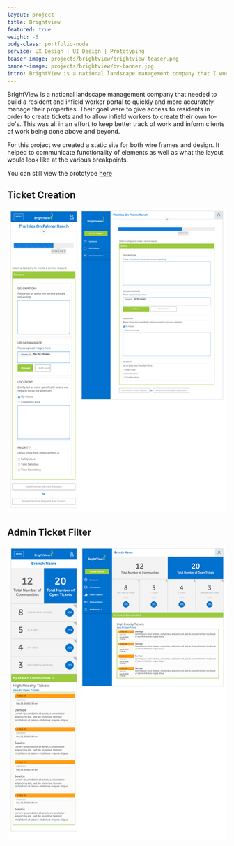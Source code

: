 ```yaml
---
layout: project
title: Brightview
featured: true
weight: -5
body-class: portfolio-node
service: UX Design | UI Design | Prototyping
teaser-image: projects/brightview/brightview-teaser.png
banner-image: projects/brightview/bv-banner.jpg
intro: BrightView is a national landscape management company that I worked on while at NEWMEDIA. I created a complete set of interactive wire-frames that incorporated user flow as well as interactions.
---
```


BrightView is a national landscape management company that needed to build a resident and infield worker portal to quickly and more accurately manage their properties. Their goal were to give access to residents in order to create tickets and to allow infield workers to create their own to-do's. This was all in an effort to keep better track of work and inform clients of work being done above and beyond.

For this project we created a static site for both wire frames and design. It helped to communicate functionality of elements as well as what the layout would look like at the various breakpoints. 

You can still view the prototype [here](http://newmediadenver.github.io/bv)

## Ticket Creation

<img src="/assets/img/projects/brightview/bv-ticket.jpg" />

## Admin Ticket Filter

<img src="/assets/img/projects/brightview/admin-dashboard-mobile.jpg" />
